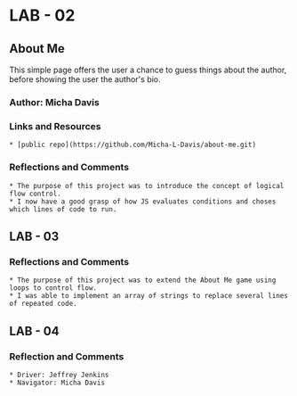 # LAB - 02
## About Me

This simple page offers the user a chance to guess things about the author, before showing the user the author's bio.

### Author: Micha Davis

### Links and Resources
    * [public repo](https://github.com/Micha-L-Davis/about-me.git)

### Reflections and Comments
    * The purpose of this project was to introduce the concept of logical flow control.
    * I now have a good grasp of how JS evaluates conditions and choses which lines of code to run.

## LAB - 03

### Reflections and Comments
    * The purpose of this project was to extend the About Me game using loops to control flow.
    * I was able to implement an array of strings to replace several lines of repeated code.

## LAB - 04

### Reflection and Comments

    * Driver: Jeffrey Jenkins
    * Navigator: Micha Davis
